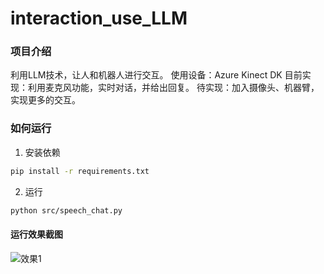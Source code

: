 # interaction_use_LLM

### 项目介绍

利用LLM技术，让人和机器人进行交互。
使用设备：Azure Kinect DK
目前实现：利用麦克风功能，实时对话，并给出回复。
待实现：加入摄像头、机器臂，实现更多的交互。


### 如何运行

1. 安装依赖

```bash
pip install -r requirements.txt
```

2. 运行

```bash
python src/speech_chat.py
```

#### 运行效果截图

![效果1](/result1.png)
